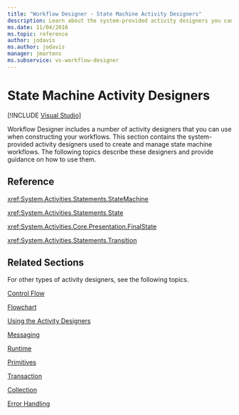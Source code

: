 ```yaml
---
title: "Workflow Designer - State Machine Activity Designers"
description: Learn about the system-provided activity designers you can use to create and manage state machine workflows.
ms.date: 11/04/2016
ms.topic: reference
author: jodavis
ms.author: jodavis
manager: jmartens
ms.subservice: vs-workflow-designer
---
```

# State Machine Activity Designers

 [!INCLUDE [Visual Studio](~/includes/applies-to-version/vs-windows-only.md)]

Workflow Designer includes a number of activity designers that you can use when constructing your workflows. This section contains the system-provided activity designers used to create and manage state machine workflows. The following topics describe these designers and provide guidance on how to use them.

## Reference
 <xref:System.Activities.Statements.StateMachine>

 <xref:System.Activities.Statements.State>

 <xref:System.Activities.Core.Presentation.FinalState>

 <xref:System.Activities.Statements.Transition>

## Related Sections
 For other types of activity designers, see the following topics.

 [Control Flow](../workflow-designer/control-flow-activity-designers.md)

 [Flowchart](../workflow-designer/flowchart-activity-designers.md)

 [Using the Activity Designers](control-flow-activity-designers.md)

 [Messaging](../workflow-designer/messaging-activity-designers.md)

 [Runtime](../workflow-designer/runtime-activity-designers.md)

 [Primitives](../workflow-designer/primitives-activity-designers.md)

 [Transaction](../workflow-designer/transaction-activity-designers.md)

 [Collection](../workflow-designer/collection-activity-designers.md)

 [Error Handling](../workflow-designer/error-handling-activity-designers.md)